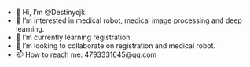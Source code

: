 - 👋 Hi, I’m @Destinycjk.
- 👀 I’m interested in medical robot, medical image processing and deep learning.
- 🌱 I’m currently learning registration.
- 💞️ I’m looking to collaborate on registration and medical robot.
- 📫 How to reach me: 4793331645@qq.com

<!---
Destinycjk/Destinycjk is a ✨ special ✨ repository because its `README.md` (this file) appears on your GitHub profile.
You can click the Preview link to take a look at your changes.
--->
